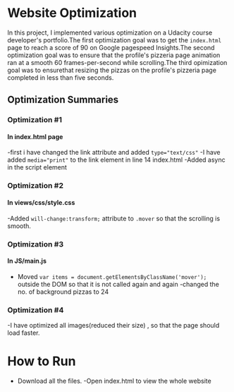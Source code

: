 # Website Optimization
 In this  project, I implemented various optimization on a Udacity course developer's portfolio.The first optimization goal was to get the `index.html` page to reach a score of 90 on Google pagespeed Insights.The second optimization goal was to ensure that the profile's pizzeria page animation ran at a smooth 60 frames-per-second while scrolling.The third opimization goal was to ensurethat resizing the pizzas on the profile's pizzeria page completed in less than five seconds.

 ## Optimization Summaries
 
 ### Optimization #1
 #### In index.html page
 -first i have changed the link attribute and added `type="text/css"`
 -I have added `media="print"` to the link element in line 14 index.html
 -Added async in the script element 
 
 ### Optimization #2
 #### In views/css/style.css
 -Added `will-change:transform;` attribute to `.mover` so that the scrolling is smooth.

 ### Optimization #3
 #### In JS/main.js
 - Moved `var items = document.getElementsByClassName('mover');` outside the DOM so that it is not called again and again
 -changed the no. of background pizzas to 24

 ### Optimization #4
 -I have optimized all images(reduced their size) , so that the page should load faster.

 # How to Run
 - Download all the files.
 -Open index.html to view the whole website 
